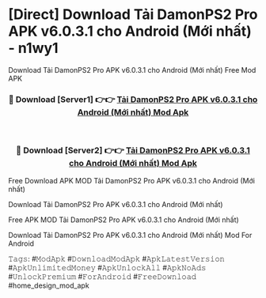 # [Direct] Download Tải DamonPS2 Pro APK v6.0.3.1 cho Android (Mới nhất) - n1wy1
Download Tải DamonPS2 Pro APK v6.0.3.1 cho Android (Mới nhất) Free Mod APK

<div align="center">
<h3>🔴 Download [Server1] 👉👉 <a href="https://apk-comot.site?title=Tải_DamonPS2_Pro_APK_v6.0.3.1_cho_Android_(Mới_nhất)">Tải DamonPS2 Pro APK v6.0.3.1 cho Android (Mới nhất) Mod Apk</a></h3><br>

<h3>🔴 Download [Server2] 👉👉 <a href="https://apk-comot.site?title=Tải_DamonPS2_Pro_APK_v6.0.3.1_cho_Android_(Mới_nhất)">Tải DamonPS2 Pro APK v6.0.3.1 cho Android (Mới nhất) Mod Apk</a></h3>
</div>


Free Download APK MOD Tải DamonPS2 Pro APK v6.0.3.1 cho Android (Mới nhất)

Download Tải DamonPS2 Pro APK v6.0.3.1 cho Android (Mới nhất) 

Free APK MOD Tải DamonPS2 Pro APK v6.0.3.1 cho Android (Mới nhất) 

Download Tải DamonPS2 Pro APK v6.0.3.1 cho Android (Mới nhất) Mod For Android

𝚃𝚊𝚐𝚜: #𝙼𝚘𝚍𝙰𝚙𝚔 #𝙳𝚘𝚠𝚗𝚕𝚘𝚊𝚍𝙼𝚘𝚍𝙰𝚙𝚔 #𝙰𝚙𝚔𝙻𝚊𝚝𝚎𝚜𝚝𝚅𝚎𝚛𝚜𝚒𝚘𝚗 #𝙰𝚙𝚔𝚄𝚗𝚕𝚒𝚖𝚒𝚝𝚎𝚍𝙼𝚘𝚗𝚎𝚢 #𝙰𝚙𝚔𝚄𝚗𝚕𝚘𝚌𝚔𝙰𝚕𝚕 #𝙰𝚙𝚔𝙽𝚘𝙰𝚍𝚜 #𝚄𝚗𝚕𝚘𝚌𝚔𝙿𝚛𝚎𝚖𝚒𝚞𝚖 #𝙵𝚘𝚛𝙰𝚗𝚍𝚛𝚘𝚒𝚍 #𝙵𝚛𝚎𝚎𝙳𝚘𝚠𝚗𝚕𝚘𝚊𝚍 #home_design_mod_apk